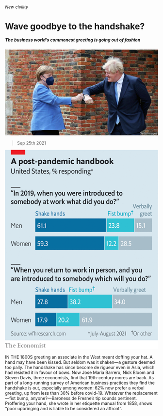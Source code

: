 ###### New civility

# Wave goodbye to the handshake? 

##### The business world’s commonest greeting is going out of fashion 

![image](images/20210925_wbp501.jpg) 

> Sep 25th 2021 

![image](images/20210925_WBC304.png) 


IN THE 1800S greeting an associate in the West meant doffing your hat. A hand may have been kissed. But seldom was it shaken—a gesture deemed too pally. The handshake has since become de rigueur even in Asia, which had resisted it in favour of bows. Now Jose Maria Barrero, Nick Bloom and Steven Davis, three economists, find that 19th-century mores are back. As part of a long-running survey of American business practices they find the handshake is out, especially among women: 62% now prefer a verbal greeting, up from less than 30% before covid-19. Whatever the replacement—fist bump, anyone?—Baroness de Fresne’s tip sounds pertinent. Proffering your hand, she wrote in her etiquette manual from 1858, shows “poor upbringing and is liable to be considered an affront”.


